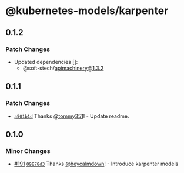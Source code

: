 # @kubernetes-models/karpenter

## 0.1.2

### Patch Changes

- Updated dependencies []:
  - @soft-stech/apimachinery@1.3.2

## 0.1.1

### Patch Changes

- [`a501b1d`](https://github.com/tommy351/kubernetes-models-ts/commit/a501b1db3158b54cbb8fdb6a16777fcd0c07b738) Thanks [@tommy351](https://github.com/tommy351)! - Update readme.

## 0.1.0

### Minor Changes

- [#191](https://github.com/tommy351/kubernetes-models-ts/pull/191) [`09878d3`](https://github.com/tommy351/kubernetes-models-ts/commit/09878d372dd231d5027c8861ae5079c9d01c4580) Thanks [@heycalmdown](https://github.com/heycalmdown)! - Introduce karpenter models
